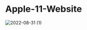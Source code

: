 # Apple-11-Website
![2022-08-31 (1)](https://user-images.githubusercontent.com/103422799/187668145-cdbc1c86-a027-49d9-ad1f-6499b329663e.png)
